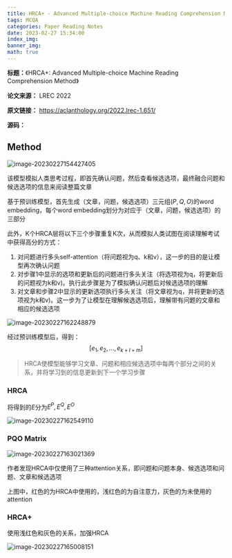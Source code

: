 ```yaml
---
title: HRCA+ - Advanced Multiple-choice Machine Reading Comprehension Method
tags: MCQA
categories: Paper Reading Notes
date: 2023-02-27 15:34:00
index_img: 
banner_img:
math: true
---
```


**标题：**《HRCA+: Advanced Multiple-choice Machine Reading Comprehension Method》

**论文来源：** LREC 2022

**原文链接：** https://aclanthology.org/2022.lrec-1.651/

**源码：** 

## Method

![image-20230227154427405](http://longls777.oss-cn-beijing.aliyuncs.com/img/image-20230227154427405.png)

该模型模拟人类思考过程，即首先确认问题，然后查看候选选项，最终融合问题和候选选项的信息来阅读整篇文章

基于预训练模型，首先生成（文章，问题，候选选项）三元组$(P,Q,O)$的word embedding，每个word embedding划分为对应于（文章，问题，候选选项）的三部分

此外，K个HRCA层将以下三个步骤重复K次，从而模拟人类试图在阅读理解考试中获得高分的方式：

1. 对问题进行多头self-attention（将问题视为q、k和v），这一步的目的是让模型再次确认问题
2. 对步骤1中显示的选项和更新后的问题进行多头关注（将选项视为q，将更新后的问题视为k和v)。执行此步骤是为了模拟确认问题后对候选选项的理解
3. 对文章和步骤2中显示的更新选项执行多头关注（将文章视为q，并将更新的选项视为k和v)。这一步为了让模型在理解候选选项后，理解带有问题的文章和相应的候选选项

![image-20230227162248879](http://longls777.oss-cn-beijing.aliyuncs.com/img/image-20230227162248879.png)

经过预训练模型后，得到：
$$
[e_1,e_2,...,e_{k+l+m}]
$$


> HRCA使模型能够学习文章、问题和相应候选选项中每两个部分之间的关系，并将学习到的信息更新到下一个学习步骤

### HRCA

将得到的$E$分为$E^P,E^Q,E^O$

![image-20230227162549110](http://longls777.oss-cn-beijing.aliyuncs.com/img/image-20230227162549110.png)

### PQO Matrix

![image-20230227163021369](http://longls777.oss-cn-beijing.aliyuncs.com/img/image-20230227163021369.png)

作者发现HRCA中仅使用了三种attention关系，即问题和问题本身、候选选项和问题、文章和候选选项

上图中，红色的为HRCA中使用的，浅红色的为自注意力，灰色的为未使用的attention

### HRCA+

使用浅红色和灰色的关系，加强HRCA	

![image-20230227165008151](http://longls777.oss-cn-beijing.aliyuncs.com/img/image-20230227165008151.png)

​	